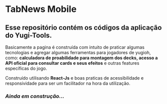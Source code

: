 # TabNews Mobile

## Esse repositório contém os códigos da aplicação do Yugi-Tools.

Basicamente a pagina é construída com intuito de praticar algumas tecnologias e agregar algumas ferramentas para jogadores de yugioh, como: <b>calculadora de proabilidade para montagem dos decks, acesso a API oficial para consultar cards e seus efeitos</b> e outras features específicas do jogo. 

Construído utilisando <b>React-Js</b> e boas praticas de acessibilidade e responsividade para ser um facilitador na hora da utilização.

### _Ainda em construção..._